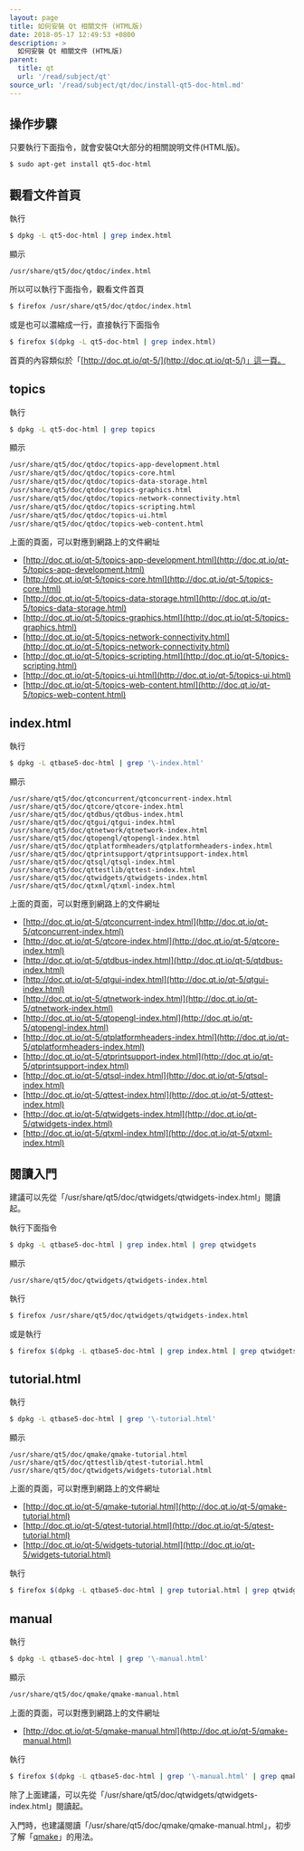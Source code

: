 ```yaml
---
layout: page
title: 如何安裝 Qt 相關文件 (HTML版)
date: 2018-05-17 12:49:53 +0800
description: >
  如何安裝 Qt 相關文件 (HTML版)
parent:
  title: qt
  url: '/read/subject/qt'
source_url: '/read/subject/qt/doc/install-qt5-doc-html.md'
---
```



## 操作步驟

只要執行下面指令，就會安裝Qt大部分的相關說明文件(HTML版)。

``` sh
$ sudo apt-get install qt5-doc-html
```

## 觀看文件首頁

執行

``` sh
$ dpkg -L qt5-doc-html | grep index.html
```

顯示

```
/usr/share/qt5/doc/qtdoc/index.html
```

所以可以執行下面指令，觀看文件首頁

``` sh
$ firefox /usr/share/qt5/doc/qtdoc/index.html
```

或是也可以濃縮成一行，直接執行下面指令

``` sh
$ firefox $(dpkg -L qt5-doc-html | grep index.html)
```

首頁的內容類似於「[http://doc.qt.io/qt-5/](http://doc.qt.io/qt-5/)」這一頁。

## topics

執行

``` sh
$ dpkg -L qt5-doc-html | grep topics
```

顯示

``` sh
/usr/share/qt5/doc/qtdoc/topics-app-development.html
/usr/share/qt5/doc/qtdoc/topics-core.html
/usr/share/qt5/doc/qtdoc/topics-data-storage.html
/usr/share/qt5/doc/qtdoc/topics-graphics.html
/usr/share/qt5/doc/qtdoc/topics-network-connectivity.html
/usr/share/qt5/doc/qtdoc/topics-scripting.html
/usr/share/qt5/doc/qtdoc/topics-ui.html
/usr/share/qt5/doc/qtdoc/topics-web-content.html
```

上面的頁面，可以對應到網路上的文件網址

* [http://doc.qt.io/qt-5/topics-app-development.html](http://doc.qt.io/qt-5/topics-app-development.html)
* [http://doc.qt.io/qt-5/topics-core.html](http://doc.qt.io/qt-5/topics-core.html)
* [http://doc.qt.io/qt-5/topics-data-storage.html](http://doc.qt.io/qt-5/topics-data-storage.html)
* [http://doc.qt.io/qt-5/topics-graphics.html](http://doc.qt.io/qt-5/topics-graphics.html)
* [http://doc.qt.io/qt-5/topics-network-connectivity.html](http://doc.qt.io/qt-5/topics-network-connectivity.html)
* [http://doc.qt.io/qt-5/topics-scripting.html](http://doc.qt.io/qt-5/topics-scripting.html)
* [http://doc.qt.io/qt-5/topics-ui.html](http://doc.qt.io/qt-5/topics-ui.html)
* [http://doc.qt.io/qt-5/topics-web-content.html](http://doc.qt.io/qt-5/topics-web-content.html)


## index.html

執行

``` sh
$ dpkg -L qtbase5-doc-html | grep '\-index.html'
```

顯示

```
/usr/share/qt5/doc/qtconcurrent/qtconcurrent-index.html
/usr/share/qt5/doc/qtcore/qtcore-index.html
/usr/share/qt5/doc/qtdbus/qtdbus-index.html
/usr/share/qt5/doc/qtgui/qtgui-index.html
/usr/share/qt5/doc/qtnetwork/qtnetwork-index.html
/usr/share/qt5/doc/qtopengl/qtopengl-index.html
/usr/share/qt5/doc/qtplatformheaders/qtplatformheaders-index.html
/usr/share/qt5/doc/qtprintsupport/qtprintsupport-index.html
/usr/share/qt5/doc/qtsql/qtsql-index.html
/usr/share/qt5/doc/qttestlib/qttest-index.html
/usr/share/qt5/doc/qtwidgets/qtwidgets-index.html
/usr/share/qt5/doc/qtxml/qtxml-index.html
```

上面的頁面，可以對應到網路上的文件網址

* [http://doc.qt.io/qt-5/qtconcurrent-index.html](http://doc.qt.io/qt-5/qtconcurrent-index.html)
* [http://doc.qt.io/qt-5/qtcore-index.html](http://doc.qt.io/qt-5/qtcore-index.html)
* [http://doc.qt.io/qt-5/qtdbus-index.html](http://doc.qt.io/qt-5/qtdbus-index.html)
* [http://doc.qt.io/qt-5/qtgui-index.html](http://doc.qt.io/qt-5/qtgui-index.html)
* [http://doc.qt.io/qt-5/qtnetwork-index.html](http://doc.qt.io/qt-5/qtnetwork-index.html)
* [http://doc.qt.io/qt-5/qtopengl-index.html](http://doc.qt.io/qt-5/qtopengl-index.html)
* [http://doc.qt.io/qt-5/qtplatformheaders-index.html](http://doc.qt.io/qt-5/qtplatformheaders-index.html)
* [http://doc.qt.io/qt-5/qtprintsupport-index.html](http://doc.qt.io/qt-5/qtprintsupport-index.html)
* [http://doc.qt.io/qt-5/qtsql-index.html](http://doc.qt.io/qt-5/qtsql-index.html)
* [http://doc.qt.io/qt-5/qttest-index.html](http://doc.qt.io/qt-5/qttest-index.html)
* [http://doc.qt.io/qt-5/qtwidgets-index.html](http://doc.qt.io/qt-5/qtwidgets-index.html)
* [http://doc.qt.io/qt-5/qtxml-index.html](http://doc.qt.io/qt-5/qtxml-index.html)


## 閱讀入門

建議可以先從「/usr/share/qt5/doc/qtwidgets/qtwidgets-index.html」閱讀起。

執行下面指令

``` sh
$ dpkg -L qtbase5-doc-html | grep index.html | grep qtwidgets
```

顯示

```
/usr/share/qt5/doc/qtwidgets/qtwidgets-index.html
```

執行

``` sh
$ firefox /usr/share/qt5/doc/qtwidgets/qtwidgets-index.html
```

或是執行

``` sh
$ firefox $(dpkg -L qtbase5-doc-html | grep index.html | grep qtwidgets)
```

## tutorial.html

執行

``` sh
$ dpkg -L qtbase5-doc-html | grep '\-tutorial.html'
```

顯示

```
/usr/share/qt5/doc/qmake/qmake-tutorial.html
/usr/share/qt5/doc/qttestlib/qtest-tutorial.html
/usr/share/qt5/doc/qtwidgets/widgets-tutorial.html
```

上面的頁面，可以對應到網路上的文件網址

* [http://doc.qt.io/qt-5/qmake-tutorial.html](http://doc.qt.io/qt-5/qmake-tutorial.html)
* [http://doc.qt.io/qt-5/qtest-tutorial.html](http://doc.qt.io/qt-5/qtest-tutorial.html)
* [http://doc.qt.io/qt-5/widgets-tutorial.html](http://doc.qt.io/qt-5/widgets-tutorial.html)

執行

``` sh
$ firefox $(dpkg -L qtbase5-doc-html | grep tutorial.html | grep qtwidgets)
```

## manual

執行

``` sh
$ dpkg -L qtbase5-doc-html | grep '\-manual.html'
```

顯示

``` sh
/usr/share/qt5/doc/qmake/qmake-manual.html
```

上面的頁面，可以對應到網路上的文件網址

* [http://doc.qt.io/qt-5/qmake-manual.html](http://doc.qt.io/qt-5/qmake-manual.html)

執行

``` sh
$ firefox $(dpkg -L qtbase5-doc-html | grep '\-manual.html' | grep qmake)
```

除了上面建議，可以先從「/usr/share/qt5/doc/qtwidgets/qtwidgets-index.html」閱讀起。

入門時，也建議閱讀「/usr/share/qt5/doc/qmake/qmake-manual.html」，初步了解「[qmake](http://doc.qt.io/qt-5/qmake-running.html)」的用法。
